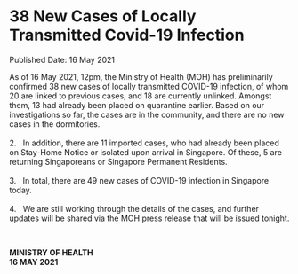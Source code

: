 <html>
    <meta http-equiv="Content-Type" content="text/html; charset=utf-8"/>
    <meta charset="utf-8"/>
    <title>38 New Cases of Locally Transmitted  Covid-19 Infection</title>
    <body><h1>38 New Cases of Locally Transmitted  Covid-19 Infection</h1>
    <p>Published Date: 16 May 2021</p> <p>As of 16 May 2021, 12pm, the Ministry of Health (MOH) has preliminarily confirmed 38 new cases of locally transmitted COVID-19 infection, of whom 20 are linked to previous cases, and 18 are currently unlinked. Amongst them, 13 had already been placed on quarantine earlier. Based on our investigations so far, the cases are in the community, and there are no new cases in the dormitories. <br><br>2.&nbsp; &nbsp;In addition, there are 11 imported cases, who had already been placed on Stay-Home Notice or isolated upon arrival in Singapore. Of these, 5 are returning Singaporeans or Singapore Permanent Residents. <br><br>3.&nbsp; &nbsp;In total, there are 49 new cases of COVID-19 infection in Singapore today. <br><br>4.&nbsp; &nbsp;We are still working through the details of the cases, and further updates will be shared via the MOH press release that will be issued tonight.</p> <p>&nbsp;</p> <div> <p><strong>MINISTRY OF HEALTH<br></strong><strong>16 MAY 2021</strong></p> </div></body>
</html>